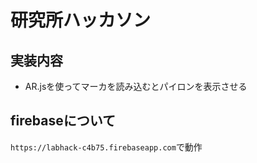 # 研究所ハッカソン


## 実装内容
* AR.jsを使ってマーカを読み込むとパイロンを表示させる

## firebaseについて
`https://labhack-c4b75.firebaseapp.com`で動作
